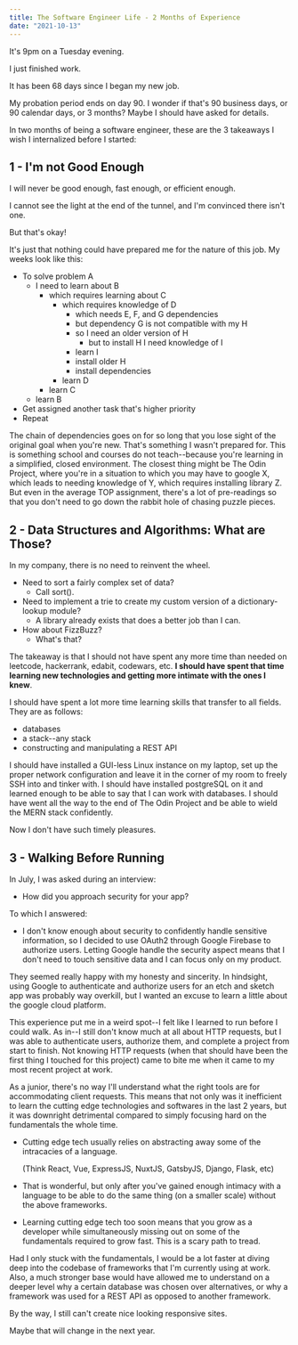 ```yaml
---
title: The Software Engineer Life - 2 Months of Experience
date: "2021-10-13"
---
```


It's 9pm on a Tuesday evening. 

I just finished work. 

It has been 68 days since I began my new job. 

My probation period ends on day 90. I wonder if that's 90 business days, or 90 calendar days, or 3 months? Maybe I should have asked for details. 

In two months of being a software engineer, these are the 3 takeaways I wish I internalized before I started:

## 1 - I'm not Good Enough

I will never be good enough, fast enough, or efficient enough.

I cannot see the light at the end of the tunnel, and I'm convinced there isn't one. 

But that's okay! 

It's just that nothing could have prepared me for the nature of this job. My weeks look like this:

- To solve problem A
  - I need to learn about B
    - which requires learning about C
      - which requires knowledge of D
        - which needs E, F, and G dependencies
        - but dependency G is not compatible with my H
        - so I need an older version of H
          - but to install H I need knowledge of I
        - learn I
        - install older H
        - install dependencies
      - learn D
    - learn C
  - learn B
- Get assigned another task that's higher priority
- Repeat

The chain of dependencies goes on for so long that you lose sight of the original goal when you're new. That's something I wasn't prepared for. This is something school and courses do not teach--because you're learning in a simplified, closed environment. The closest thing might be The Odin Project, where you're in a situation to which you may have to google X, which leads to needing knowledge of Y, which requires installing library Z. But even in the average TOP assignment, there's a lot of pre-readings so that you don't need to go down the rabbit hole of chasing puzzle pieces.

## 2 - Data Structures and Algorithms: What are Those?

In my company, there is no need to reinvent the wheel. 

- Need to sort a fairly complex set of data? 
  - Call sort().
- Need to implement a trie to create my custom version of a dictionary-lookup module? 
  - A library already exists that does a better job than I can.
- How about FizzBuzz?
  - What's that?

The takeaway is that I should not have spent any more time than needed on leetcode, hackerrank, edabit, codewars, etc. **I should have spent that time learning new technologies and getting more intimate with the ones I knew**. 

I should have spent a lot more time learning skills that transfer to all fields. They are as follows:

- databases
- a stack--any stack
- constructing and manipulating a REST API

I should have installed a GUI-less Linux instance on my laptop, set up the proper network configuration and leave it in the corner of my room to freely SSH into and tinker with. I should have installed postgreSQL on it and learned enough to be able to say that I can work with databases. I should have went all the way to the end of The Odin Project and be able to wield the MERN stack confidently. 

Now I don't have such timely pleasures.

## 3 - Walking Before Running

In July, I was asked during an interview:

- How did you approach security for your app?

To which I answered:

- I don't know enough about security to confidently handle sensitive information, so I decided to use OAuth2 through Google Firebase to authorize users. Letting Google handle the security aspect means that I don't need to touch sensitive data and I can focus only on my product.

They seemed really happy with my honesty and sincerity. In hindsight, using Google to authenticate and authorize users for an etch and sketch app was probably way overkill, but I wanted an excuse to learn a little about the google cloud platform. 

This experience put me in a weird spot--I felt like I learned to run before I could walk. As in--I still don't know much at all about HTTP requests, but I was able to authenticate users, authorize them, and complete a project from start to finish. Not knowing HTTP requests (when that should have been the first thing I touched for this project) came to bite me when it came to my most recent project at work. 

As a junior, there's no way I'll understand what the right tools are for accommodating client requests. This means that not only was it inefficient to learn the cutting edge technologies and softwares in the last 2 years, but it was downright detrimental compared to simply focusing hard on the fundamentals the whole time. 

- Cutting edge tech usually relies on abstracting away some of the intracacies of a language. 

  (Think React, Vue, ExpressJS, NuxtJS, GatsbyJS, Django, Flask, etc)

- That is wonderful, but only after you've gained enough intimacy with a language to be able to do the same thing (on a smaller scale) without the above frameworks. 

- Learning cutting edge tech too soon means that you grow as a developer while simultaneously missing out on some of the fundamentals required to grow fast. This is a scary path to tread. 

Had I only stuck with the fundamentals, I would be a lot faster at diving deep into the codebase of frameworks that I'm currently using at work. Also, a much stronger base would have allowed me to understand on a deeper level why a certain database was chosen over alternatives, or why a framework was used for a REST API as opposed to another framework. 

By the way, I still can't create nice looking responsive sites. 

Maybe that will change in the next year. 